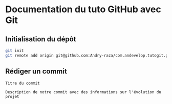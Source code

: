# Documentation du tuto GitHub avec Git 

## Initialisation du dépôt

```bash
git init
git remote add origin git@github.com:Andry-raza/com.andevelop.tutogit.git (SSH_REPO)
```

## Rédiger un commit

```
Titre du commit

Description de notre commit avec des informations sur l'évolution du projet
```